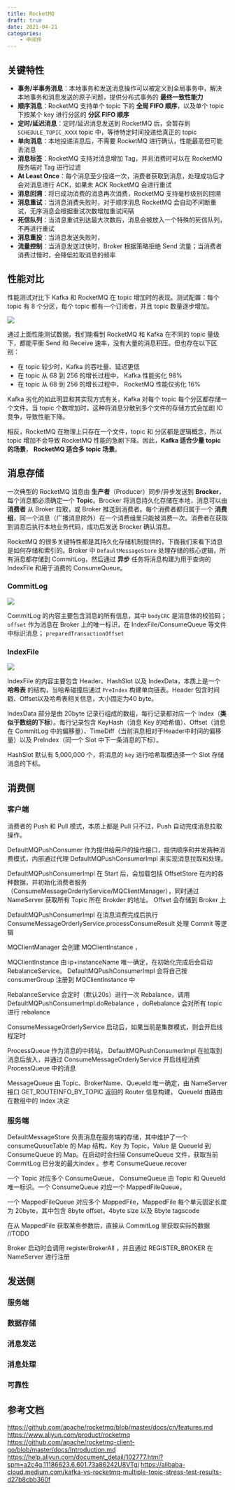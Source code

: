 ```yaml
---
title: RocketMQ
draft: true
date: 2021-04-21
categories: 
    - 中间件
---
```




## 关键特性

- **事务/半事务消息**：本地事务和发送消息操作可以被定义到全局事务中，解决本地事务和消息发送的原子问题，提供分布式事务的 **最终一致性能力**
- **顺序消息**：RocketMQ 支持单个 topic 下的 **全局 FIFO 顺序**，以及单个 topic 下按某个 key 进行分区的 **分区 FIFO 顺序**
- **定时/延迟消息**：定时/延迟消息发送到 RocketMQ 后，会暂存到 `SCHEDULE_TOPIC_XXXX` topic 中，等待特定时间投递给真正的 topic
- **单向消息**：本地投递消息后，不需要 RocketMQ 进行确认，性能最高但可能丢消息
- **消息标签**：RocketMQ 支持对消息增加 Tag，并且消费时可以在 RocketMQ 服务端对 Tag 进行过滤
- **At Least Once**：每个消息至少投递一次，消费者获取到消息，处理成功后才会对消息进行 ACK，如果未 ACK RocketMQ 会进行重试
- **消息回溯**：将已成功消费的消息再次消费，RocketMQ 支持毫秒级别的回溯
- **消息重试**：当消息消费失败时，对于顺序消息 RocketMQ 会自动不间断重试，无序消息会根据重试次数增加重试间隔
- **死信队列**：当消息重试到达最大次数后，消息会被放入一个特殊的死信队列，不再进行重试
- **消息重投**：当消息发送失败时，
- **流量控制**：当消息发送过快时，Broker 根据策略拒绝 Send 流量；当消费者消费过慢时，会降低拉取消息的频率


## 性能对比

性能测试对比下 Kafka 和 RocketMQ 在 topic 增加时的表现。测试配置：每个 topic 有 8 个分区，每个 topic 都有一个订阅者，并且 topic 数量逐步增加。

![](assists/rocketmq_vs_kafka.png)

通过上面性能测试数据，我们能看到 RocketMQ 和 Kafka 在不同的 topic 量级下，都能平衡 Send 和 Receive 速率，没有大量的消息积压。但也存在以下区别：
- 在 topic 较少时，Kafka 的吞吐量、延迟更低
- 在 topic 从 68 到 256 的增长过程中， Kafka 性能劣化 98%
- 在 topic 从 68 到 256 的增长过程中， RocketMQ 性能仅劣化 16%

Kafka 劣化的如此明显和其实现方式有关，Kafka 对每个 topic 每个分区都存储一个文件。当 topic 个数增加时，这种将消息分散到多个文件的存储方式会加剧 IO 竞争，导致性能下降。

相反，RocketMQ 在物理上只存在一个文件，topic 和 分区都是逻辑概念，所以 topic 增加不会导致 RocketMQ 性能的急剧下降。因此，**Kafka 适合少量 topic 的场景**， **RocketMQ 适合多 topic 场景**。

## 消息存储

一次典型的 RocketMQ 消息由 **生产者**（Producer）同步/异步发送到 **Brocker**，每个消息都必须确定一个 **Topic**。Brocker 将消息持久化存储在本地，消息可以由 **消费者** 从 Broker 拉取，或 Broker 推送到消费者。每个消费者都归属于一个 **消费组**，同一个消息（广播消息除外）在一个消费组里只能被消费一次。消费者在获取到消息后执行本地业务代码，成功后发送 Brocker 确认消息。

RocketMQ 的很多关键特性都是其持久化存储机制提供的，下面我们来看下消息是如何存储和索引的。Broker 中 `DefaultMessageStore` 处理存储的核心逻辑，所有消息都存储到 CommitLog，然后通过 **异步** 任务将消息构建为用于查询的 IndexFile 和用于消费的 ConsumeQueue。

### CommitLog

![](assists/commit_log.svg)


CommitLog 的内容主要包含消息的所有信息，其中 `bodyCRC` 是消息体的校验码； `offset` 作为消息在 Broker 上的唯一标识，在 IndexFile/ConsumeQueue 等文件中标识消息； `preparedTransactionOffset`


### IndexFile

![](assists/indexfile.svg)

IndexFile 的内容主要包含 Header、HashSlot 以及 IndexData，本质上是一个 **哈希表** 的结构，当哈希碰撞后通过 `PreIndex` 构建单向链表。Header 包含时间戳、Offset以及哈希表相关信息，大小固定为40 byte。

IndexData 部分是由 20byte 记录行组成的数组，每行记录都对应一个 Index（**类似于数组的下标**）。每行记录包含 KeyHash（消息 Key 的哈希值）、Offset（消息在 CommitLog 中的偏移量）、TimeDiff（当前消息相对于Header中时间的偏移量）以及 PreIndex（同一个 Slot 中下一条消息的下标）。

HashSlot 默认有 5,000,000 个，将消息的 `key` 进行哈希取模选择一个 Slot 存储消息的下标。

## 消费侧

### 客户端

消费者的 Push 和 Pull 模式，本质上都是 Pull 只不过，Push 自动完成消息拉取操作。

DefaultMQPushConsumer 作为提供给用户的操作接口，提供顺序和并发两种消费模式，内部通过代理 DefaultMQPushConsumerImpl 来实现消息拉取和处理。

DefaultMQPushConsumerImpl 在 Start 后，会加载包括 OffsetStore 在内的各种数据，并初始化消费者服务（ConsumeMessageOrderlyService/MQClientManager），同时通过 NameServer 获取所有 Topic 所在 Brokder 的地址。 Offset 会存储到 Broker 上

DefaultMQPushConsumerImpl 在消息消费完成后执行 ConsumeMessageOrderlyService.processConsumeResult 处理 Commit 等逻辑


MQClientManager 会创建 MQClientInstance ，

MQClientInstance 由 ip+instanceName 唯一确定，在初始化完成后会启动 RebalanceService。 DefaultMQPushConsumerImpl 会将自己按 consumerGroup 注册到 MQClientInstance 中

RebalanceService 会定时（默认20s）进行一次 Rebalance，调用 DefaultMQPushConsumerImpl.doRebalance ，doRebalance 会对所有 topic 进行 rebalance

ConsumeMessageOrderlyService 启动后，如果当前是集群模式，则会开启线程定时


ProcessQueue 作为消息的中转站， DefaultMQPushConsumerImpl 在拉取到消息后放入，并通过 ConsumeMessageOrderlyService 开启线程消费 ProcessQueue 中的消息

MessageQueue 由 Topic、BrokerName、QueueId 唯一确定，由 NameServer 接口 GET_ROUTEINFO_BY_TOPIC 返回的 Router 信息构建， QueueId 由路由在数组中的 Index 决定


### 服务端

DefaultMessageStore 负责消息在服务端的存储，其中维护了一个 consumeQueueTable 的 Map 结构，Key 为 Topic，Value 是 QueueId 到 ConsumeQueue 的 Map。在启动时会扫描 ConsumeQueue 文件，获取当前 CommitLog 已分发的最大index 。参考 ConsumeQueue.recover

一个 Topic 对应多个 ConsumeQueue， ConsumeQueue 由 Topic 和 QueueId 唯一标识。一个 ConsumeQueue 对应一个 MappedFileQueue， 

一个 MappedFileQueue 对应多个 MappedFile，MappedFile 每个单元固定长度为 20byte，其中包含 8byte offset，4byte size 以及 8byte tagscode

在从 MappedFile 获取某些参数后，直接从 CommitLog 里获取实际的数据 //TODO


Broker 启动时会调用 registerBrokerAll ，并且通过 REGISTER_BROKER 在 NameServer 进行注册


## 发送侧


### 服务端



### 数据存储


### 消息发送



### 消息处理



### 可靠性



## 参考文档

https://github.com/apache/rocketmq/blob/master/docs/cn/features.md
https://www.aliyun.com/product/rocketmq
https://github.com/apache/rocketmq-client-go/blob/master/docs/Introduction.md
https://help.aliyun.com/document_detail/102777.html?spm=a2c4g.11186623.6.601.73a86242U8VTgj
https://alibaba-cloud.medium.com/kafka-vs-rocketmq-multiple-topic-stress-test-results-d27b8cbb360f
